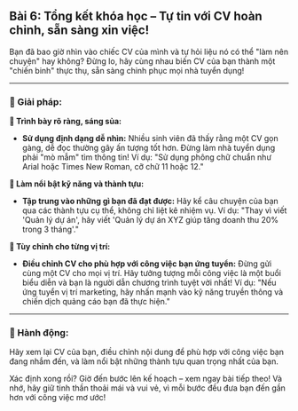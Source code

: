 ## Bài 6: Tổng kết khóa học – Tự tin với CV hoàn chỉnh, sẵn sàng xin việc!

Bạn đã bao giờ nhìn vào chiếc CV của mình và tự hỏi liệu nó có thể "làm nên chuyện" hay không? Đừng lo, hãy cùng nhau biến CV của bạn thành một "chiến binh" thực thụ, sẵn sàng chinh phục mọi nhà tuyển dụng!

---

### 📌 Giải pháp:

**🔹 Trình bày rõ ràng, sáng sủa:**
- **Sử dụng định dạng dễ nhìn:** Nhiều sinh viên đã thấy rằng một CV gọn gàng, dễ đọc thường gây ấn tượng tốt hơn. Đừng làm nhà tuyển dụng phải "mò mẫm" tìm thông tin!
  Ví dụ: "Sử dụng phông chữ chuẩn như Arial hoặc Times New Roman, cỡ chữ 11 hoặc 12."

**🔹 Làm nổi bật kỹ năng và thành tựu:**
- **Tập trung vào những gì bạn đã đạt được:** Hãy kể câu chuyện của bạn qua các thành tựu cụ thể, không chỉ liệt kê nhiệm vụ.
  Ví dụ: "Thay vì viết 'Quản lý dự án', hãy viết 'Quản lý dự án XYZ giúp tăng doanh thu 20% trong 3 tháng'."

**🔹 Tùy chỉnh cho từng vị trí:**
- **Điều chỉnh CV cho phù hợp với công việc bạn ứng tuyển:** Đừng gửi cùng một CV cho mọi vị trí. Hãy tưởng tượng mỗi công việc là một buổi biểu diễn và bạn là người dẫn chương trình tuyệt vời nhất!
  Ví dụ: "Nếu ứng tuyển vị trí marketing, hãy nhấn mạnh vào kỹ năng truyền thông và chiến dịch quảng cáo bạn đã thực hiện."

---

### 🚀 Hành động:

Hãy xem lại CV của bạn, điều chỉnh nội dung để phù hợp với công việc bạn đang nhắm đến, và làm nổi bật những thành tựu quan trọng nhất của bạn.

Xác định xong rồi? Giờ đến bước lên kế hoạch – xem ngay bài tiếp theo! Và nhớ, hãy giữ tinh thần thoải mái và vui vẻ, vì mỗi bước đều đưa bạn đến gần hơn với công việc mơ ước!